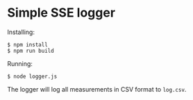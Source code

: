 # Simple SSE logger

Installing:

    $ npm install
    $ npm run build

Running:

    $ node logger.js

The logger will log all measurements in CSV format to `log.csv`.
